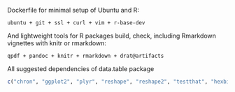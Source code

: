 Dockerfile for minimal setup of Ubuntu and R:
```
ubuntu + git + ssl + curl + vim + r-base-dev
```

And lightweight tools for R packages build, check, including Rmarkdown vignettes with knitr or rmarkdown:
```
qpdf + pandoc + knitr + rmarkdown + drat@artifacts
```

All suggested dependencies of data.table package
```r
c("chron", "ggplot2", "plyr", "reshape", "reshape2", "testthat", "hexbin", "fastmatch", "nlme", "xts", "bit64", "gdata", "caret", "knitr", "curl", "zoo", "plm", "rmarkdown","GenomicRanges")
```